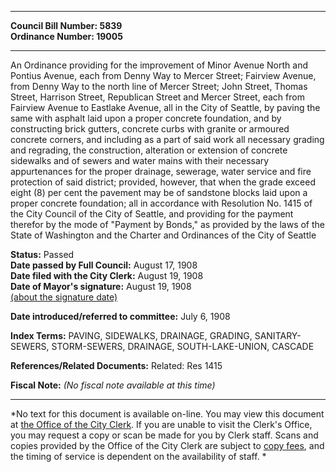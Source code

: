 * * * * *  
  
**Council Bill Number: [](#h0)[](#h2)5839**   
**Ordinance Number: 19005**  
  
* * * * *  
  
An Ordinance providing for the improvement of Minor Avenue North and Pontius Avenue, each from Denny Way to Mercer Street; Fairview Avenue, from Denny Way to the north line of Mercer Street; John Street, Thomas Street, Harrison Street, Republican Street and Mercer Street, each from Fairview Avenue to Eastlake Avenue, all in the City of Seattle, by paving the same with asphalt laid upon a proper concrete foundation, and by constructing brick gutters, concrete curbs with granite or armoured concrete corners, and including as a part of said work all necessary grading and regrading, the construction, alteration or extension of concrete sidewalks and of sewers and water mains with their necessary appurtenances for the proper drainage, sewerage, water service and fire protection of said district; provided, however, that when the grade exceed eight (8) per cent the pavement may be of sandstone blocks laid upon a proper concrete foundation; all in accordance with Resolution No. 1415 of the City Council of the City of Seattle, and providing for the payment therefor by the mode of "Payment by Bonds," as provided by the laws of the State of Washington and the Charter and Ordinances of the City of Seattle  
  
**Status:** Passed   
**Date passed by Full Council:** August 17, 1908   
**Date filed with the City Clerk:** August 19, 1908   
**Date of Mayor's signature:** August 19, 1908   
[(about the signature date)](/~public/approvaldate.htm)   
  
  
**Date introduced/referred to committee:** July 6, 1908   
  
**Index Terms:** PAVING, SIDEWALKS, DRAINAGE, GRADING, SANITARY-SEWERS, STORM-SEWERS, DRAINAGE, SOUTH-LAKE-UNION, CASCADE  
  
**References/Related Documents:** Related: Res 1415  
  
**Fiscal Note:** *(No fiscal note available at this time)*  
  
* * * * *  
  
*No text for this document is available on-line. You may view this document at [the Office of the City Clerk](http://www.seattle.gov/leg/clerk/contactUs.htm). If you are unable to visit the Clerk's Office, you may request a copy or scan be made for you by Clerk staff. Scans and copies provided by the Office of the City Clerk are subject to [copy fees](http://clerk.seattle.gov/~public/clerkfees.htm), and the timing of service is dependent on the availability of staff. *  
  
  
